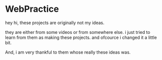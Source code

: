 # WebPractice
hey hi, these projects are originally not my ideas.

they are either from some videos or from somewhere else.
i just tried to learn from them as making these projects. and ofcource i changed it a little bit. 

And, i am very thankful to them whose really these ideas was.
